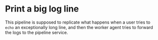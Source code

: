 # Print a big log line

This pipeline is supposed to replicate what happens when a user tries to `echo` an exceptionally long line, and then the worker agent tries to forward the logs to the pipeline service.
